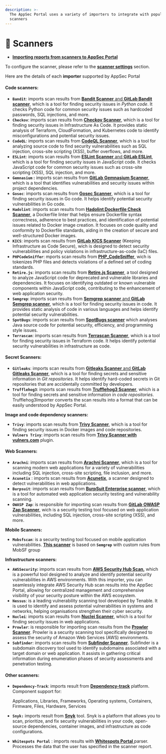 ```yaml
---
description: >-
  The AppSec Portal uses a variety of importers to integrate with popular
  scanners
---
```


# 🔬 Scanners

* [**Importing reports from scanners to AppSec Portal**](importing-reports-from-scanners-to-appsec-portal/)

To configure the scanner, please refer to the [**scanner settings**](../general-portal-settings/scanner-settings/) section.

Here are the details of each **importer** supported by AppSec Portal

#### Code scanners:

* **`Bandit`**: imports scan results from [**Bandit Scanner** and **GitLab Bandit scanner**](scanner-description/code-scanners/bandit.md), which is a tool for finding security issues in _Python_ _code_. It checks Python code for common security issues such as hardcoded passwords, SQL injections, and more.
* **`Checkov`**: imports scan results from [**Checkov Scanner**](scanner-description/code-scanners/checkov.md), which is a tool for finding security issues in Infrastructure As Code. It provides static analysis of Terraform, CloudFormation, and Kubernetes code to identify misconfigurations and potential security issues.
* **`CodeQL`**: imports scan results from [**CodeQL Scanner**](scanner-description/code-scanners/codeql.md), which is a tool for analyzing source code to find security vulnerabilities such as SQL injection, cross-site scripting (XSS), buffer overflows, and more.
* **`ESLint`**: imports scan results from [**ESLint Scanner** and **GitLab ESLint**](scanner-description/code-scanners/eslint.md), which is a tool for finding security issues in JavaScript code. It checks JavaScript code for common security issues such as cross-site scripting (XSS), SQL injection, and more.
* **`Gemnasium` :** imports scan results from [**GitLab** **Gemnasium Scanner**](scanner-description/code-scanners/gemnasium.md), which is a tool that identifies vulnerabilities and security issues within project dependencies.
* **`Gosec`**: imports scan results from [**Gosec Scanner**](scanner-description/code-scanners/gosec.md), which is a tool for finding security issues in Go code. It helps identify potential security vulnerabilities in Go code.
* **`Hadolint`**: imports scan results from [**Hadolint Dockerfile Check Scanner**](scanner-description/code-scanners/hadolint.md), a Dockerfile linter that helps ensure Dockerfile syntax correctness, adherence to best practices, and identification of potential issues related to Docker image creation. It focuses on code quality and conformity to Dockerfile standards, aiding in the creation of secure and well-structured Docker images.
* **`KICS`**:  imports scan results from [**GitLab** **KICS Scanner**](scanner-description/code-scanners/kics.md) (Keeping Infrastructure as Code Secure), wich is designed to detect security vulnerabilities and policy violations in infrastructure-as-code (IaC) files.
* **`PHPCodeSniffer`**: mports scan results from [**PHP\_CodeSniffer**](scanner-description/code-scanners/php\_codesniffer.md), wich is tokenizes PHP files and detects violations of a defined set of coding standards.
* **`Retire.js`**: imports scan results from [**Retire.js Scanner**](scanner-description/code-scanners/retire.js.md), a tool designed to analyze JavaScript code for deprecated and vulnerable libraries and dependencies. It focuses on identifying outdated or known vulnerable components within JavaScript code, contributing to the enhancement of web application security.
* **`Semgrep`**: imports scan results from [**Semgrep scanner** and **GitLab Semgrep scanner**](scanner-description/code-scanners/semgrep.md), which is a tool for finding security issues in code. It provides static analysis of code in various languages and helps identify potential security vulnerabilities.
* **`SpotBugs`**: imports scan results from [**SpotBugs scanner**](scanner-description/code-scanners/spotbugs.md) which analyses Java source code for potential security, efficiency, and programming style issues.
* **`Terrascan`**: imports scan results from [**Terrascan Scanner**](scanner-description/code-scanners/terrascan.md), which is a tool for finding security issues in Terraform code. It helps identify potential security vulnerabilities in infrastructure as code.

#### Secret Scanners:

* **`Gitleaks`**: imports scan results from [**Gitleaks Scanner** and **GitLab** **Gitleaks Scanner**](scanner-description/secret-scanners/gitleaks.md), which is a tool for finding secrets and sensitive information in _Git repositories_. It helps identify hard-coded secrets in Git repositories that are accidentally committed by developers.
* **`Trufflehog3`**: imports scan results from [**Trufflehog3 Scanner**](scanner-description/secret-scanners/trufflehog3.md), which is a tool for finding secrets and sensitive information in _code repositories_. Trufflehog3Importer converts the scan results into a format that can be easily understood by AppSec Portal.

**Image and code dependency scanners:**

* **`Trivy`**: imports scan results from [**Trivy Scanner**](scanner-description/image-and-code-dependency-scanners/trivy.md), which is a tool for finding security issues in Docker images and code repositories.&#x20;
* **`Vulners Trivy`**: imports scan results from [**Trivy Scanner with vulners.com**](scanner-description/image-and-code-dependency-scanners/trivy-vulners.com-plugin.md) plugin.&#x20;

#### Web Scanners:

* **`Arachni`**: imports scan results from [**Arachni Scanner**](scanner-description/web-scanners/arachni-scan.md), which is a tool for scanning modern web applications for a variety of vulnerabilities including SQL injection, cross-site scripting, file inclusion, and more.
* **`Acunetix`** : imports scan results from [**Acunetix**](scanner-description/web-scanners/acunetix.md), a scanner designed to detect vulnerabilities in web applications.
* **`Burpsuit`**: imports scan results from [**BurpSuit Enterprise scanner**](scanner-description/web-scanners/burp-enterprise-scan.md), which is a tool for automated web application security testing and vulnerability scanning.
* **`OWASP Zap`**: is responsible for importing scan results from [**GitLab** **OWASP Zap Scanner**](scanner-description/web-scanners/owasp-zap.md), wich is a security testing tool focused on web application vulnerabilities, including SQL injection, cross-site scripting (XSS), and more.

**Mobile Scanners:**

* **`Mobsfscan`**: is a security testing tool focused on mobile application vulnerabilities. [**This scanner**](scanner-description/mobile-security-scanners/mobsfscan.md) is based on **`Semgrep`** with custom rules from MobSF group

**Infrastructure scanners:**

* **`AWSSecurity`:** imports scan results from [**AWS Security Hub Scan**](scanner-description/infrastructure-scanners/aws-security-hub-scan/)**,** which is a powerful tool designed to analyze and identify potential security vulnerabilities in AWS environments. With this importer, you can seamlessly integrate AWS Security Hub scan results into the AppSec Portal, allowing for centralized management and comprehensive visibility of your security posture within the AWS ecosystem.
* **`Nessus`**: is a leading vulnerability scanning tool developed by Tenable. It is used to identify and assess potential vulnerabilities in systems and networks, helping organisations strengthen their cyber security.
* **`Nuclei`**: imports scan results from [**Nuclei Scanner**](scanner-description/infrastructure-scanners/nuclei.md), which is a tool for finding security issues in web applications.
* **`Prowler`**: is responsible for importing scan results from the [**Prowler Scanner**](scanner-description/infrastructure-scanners/prowler.md). Prowler is a security scanning tool specifically designed to assess the security of Amazon Web Services (AWS) environments.&#x20;
* **`Subfinder`**: imports scan results from [**Subfinder Scanner**](scanner-description/infrastructure-scanners/subfinder.md). Subfinder is a subdomain discovery tool used to identify subdomains associated with a target domain or web application. It assists in gathering critical information during enumeration phases of security assessments and penetration testing.

#### Other scanners:

*   **`Dependency-Track`**: imports result from [**Dependency-track**](scanner-description/other-scanners/dependency-track.md) platform. Component support for:

    Applications, Libraries, Frameworks, Operating systems, Containers, Firmware, Files, Hardware, Services
* **`Snyk:`** imports result from [**Snyk**](scanner-description/other-scanners/snyk.md) tool. Snyk is a platform that allows you to scan, prioritize, and fix security vulnerabilities in your code, open-source dependencies, container images, and infrastructure as code configurations.
* **`Whitespots Portal`** : imports results with [**Whitespots Portal** ](scanner-description/other-scanners/whitespots-portal.md)parser. Processes the data that the user has specified in the scanner report.
